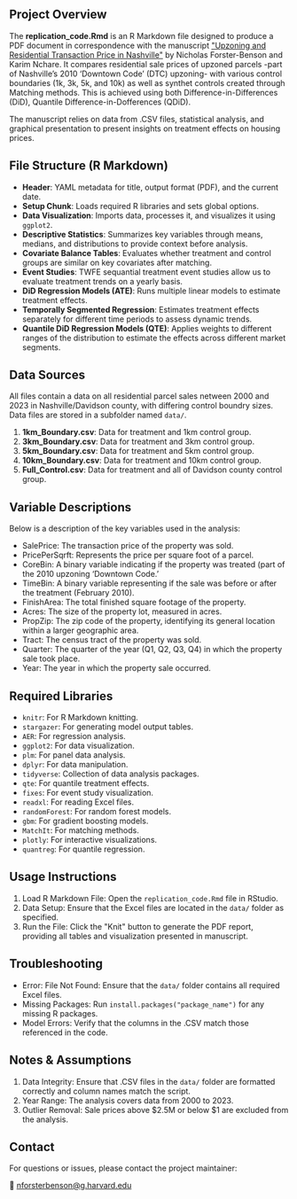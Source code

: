 ## **Project Overview** 

The **replication_code.Rmd** is an R Markdown file designed to produce a PDF document in correspondence with the manuscript <a href="https://nfb77.github.io/Files/URTPN.pdf" target="_blank">"Upzoning and Residential Transaction Price in Nashville"</a> by Nicholas Forster-Benson and Karim Nchare. It compares residential sale prices of upzoned parcels -part of Nashville’s 2010 ‘Downtown Code’ (DTC) upzoning- with various control boundaries (1k, 3k, 5k, and 10k) as well as synthet controls created through Matching methods. This is achieved using both Difference-in-Differences (DiD), Quantile Difference-in-Dofferences (QDiD).

The manuscript relies on data from .CSV files, statistical analysis, and graphical presentation to present insights on treatment effects on housing prices.

 
## **File Structure (R Markdown)**

  - **Header**: YAML metadata for title, output format (PDF), and the current date.
  - **Setup Chunk**: Loads required R libraries and sets global options.
  - **Data Visualization**: Imports data, processes it, and visualizes it using `ggplot2`.
  - **Descriptive Statistics**: Summarizes key variables through means, medians, and distributions to provide context before analysis.
  - **Covariate Balance Tables**: Evaluates whether treatment and control groups are similar on key covariates after matching.
  - **Event Studies**: TWFE sequantial treatment event studies allow us to evaluate treatment trends on a yearly basis.
  - **DiD Regression Models (ATE)**: Runs multiple linear models to estimate treatment effects.
  - **Temporally Segmented Regression**:  Estimates treatment effects separately for different time periods to assess dynamic trends.
  - **Quantile DiD Regression Models (QTE)**: Applies weights to different ranges of the distribution to estimate the effects across different market segments.


 ## **Data Sources**

All files contain a data on all residential parcel sales netween 2000 and 2023 in Nashville/Davidson county, with differing control boundry sizes. Data files are stored in a subfolder named `data/`.

 1. **1km_Boundary.csv**: Data for treatment and 1km control group.
 2. **3km_Boundary.csv**: Data for treatment and 3km control group.
 3. **5km_Boundary.csv**: Data for treatment and 5km control group.
 4. **10km_Boundary.csv**: Data for treatment and 10km control group.
 5. **Full_Control.csv**: Data for treatment and all of Davidson county control group.






## **Variable Descriptions**
 
 Below is a description of the key variables used in the analysis:
 
 -	SalePrice: The transaction price of the property was sold.
 -	PricePerSqrft: Represents the price per square foot of a parcel.
 -	CoreBin: A binary variable indicating if the property was treated (part of the 2010 upzoning ‘Downtown Code.’
 -	TimeBin: A binary variable representing if the sale was before or after the treatment (February 2010).
 - FinishArea: The total finished square footage of the property.
 -	Acres: The size of the property lot, measured in acres.
 -	PropZip: The zip code of the property, identifying its general location within a larger geographic area.
 -	Tract: The census tract of the property was sold.
 -	Quarter: The quarter of the year (Q1, Q2, Q3, Q4) in which the property sale took place.
 - Year: The year in which the property sale occurred.
 
## **Required Libraries**

 - `knitr`: For R Markdown knitting.
 - `stargazer`: For generating model output tables.
 - `AER`: For regression analysis.
 - `ggplot2`: For data visualization.
 - `plm`: For panel data analysis.
 - `dplyr`: For data manipulation.
 - `tidyverse`: Collection of data analysis packages.
 - `qte`: For quantile treatment effects.
 - `fixes`: For event study visualization. 
 - `readxl`: For reading Excel files.
 - `randomForest`: For random forest models.
 - `gbm`: For gradient boosting models.
 - `MatchIt`: For matching methods.
 - `plotly`: For interactive visualizations.
 - `quantreg`: For quantile regression.


## **Usage Instructions**
 
 1. Load R Markdown File: Open the `replication_code.Rmd` file in RStudio.
 2. Data Setup: Ensure that the Excel files are located in the `data/` folder as specified.
 3. Run the File: Click the "Knit" button to generate the PDF report, providing all tables and visualization presented in manuscript.
  
## **Troubleshooting**

 - Error: File Not Found: Ensure that the `data/` folder contains all required Excel files.
 - Missing Packages: Run `install.packages("package_name")` for any missing R packages.
 - Model Errors: Verify that the columns in the .CSV match those referenced in the code.
  
## **Notes & Assumptions**

 1. Data Integrity: Ensure that .CSV files in the `data/` folder are formatted correctly and column names match the script.
 2. Year Range: The analysis covers data from 2000 to 2023.
 3. Outlier Removal: Sale prices above $2.5M or below $1 are excluded from the analysis.
 

## **Contact**

For questions or issues, please contact the project maintainer:
       <p>📧 <a href="nforsterbenson@g.harvard.edu">nforsterbenson@g.harvard.edu</a></p>
